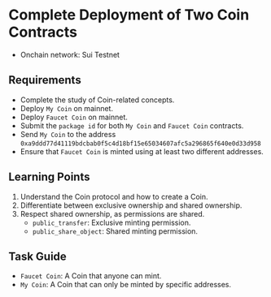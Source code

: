 # Complete Deployment of Two Coin Contracts

- Onchain network: Sui Testnet

## Requirements

- Complete the study of Coin-related concepts.
- Deploy `My Coin` on mainnet.
- Deploy `Faucet Coin` on mainnet.
- Submit the `package id` for both `My Coin` and `Faucet Coin` contracts.
- Send `My Coin` to the address `0xa9ddd77d41119bdcbab0f5c4d18bf15e65034607afc5a296865f640e0d33d958`
- Ensure that `Faucet Coin` is minted using at least two different addresses.

## Learning Points

1. Understand the Coin protocol and how to create a Coin.
2. Differentiate between exclusive ownership and shared ownership.
3. Respect shared ownership, as permissions are shared.
    - `public_transfer`: Exclusive minting permission.
    - `public_share_object`: Shared minting permission.

## Task Guide
- `Faucet Coin`: A Coin that anyone can mint.
- `My Coin`: A Coin that can only be minted by specific addresses.